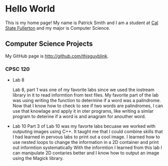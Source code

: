 # Hello World

This is my home page! My name is Patrick Smith and I am a student at [Cal State Fullerton](http://www.fullerton.edu/) and my major is Computer Science.

## Computer Science Projects

My GitHub page is http://github.com/thisguyblink.

### CPSC 120

* Lab 8

    Lab 8, part 1 was one of my favorite labs since we used the iostream library
     in it to read informtion from text files. 
     My favorite part of the lab was using writing the function to determine if a word was a palindrome.
     Now that I know how to check to see if two words are palindromes, I can use that knowlage and apply it in oter programs, like writing a simlar program to deterine if a word is and anagram for anouther word.


* Lab 10 
  Part 3 of Lab 10 was my favorte labs becuase we worked with outputing images using C++.
  It taught me that I could combine skills that I had learned in pervous labs to print out a cool image.
  I learned how to use nested loops to change the information in a 2D container and print out informtion systematically
  With the informtion I learned from this lab I can manipulate 2D contaries better and I know how to output an image using the Magick library.

  
